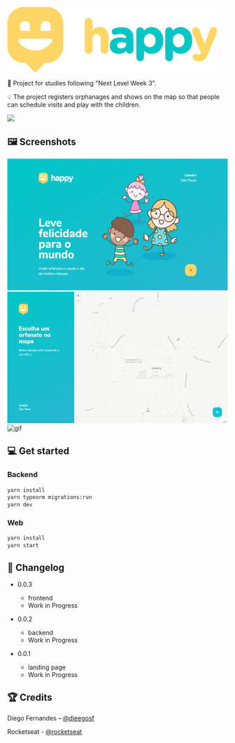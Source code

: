 ![](images/logo-happy.svg)

📜 Project for studies following "Next Level Week 3".

💡 The project registers orphanages and shows on the map so that people can schedule visits and play with the children.

![](social-preview.png)

## 🖼️ Screenshots

<img src="images/landing-page.png" alt="landing" height="300em" />
<img src="images/map.png" alt="map" height="300em" />
<img src="images/nlw3.gif" alt="gif" height="300em" />

## 💻 Get started

### Backend

```sh
yarn install
yarn typeorm migrations:run
yarn dev
```

### Web

```sh
yarn install
yarn start
```

## 📝 Changelog

- 0.0.3

  - frontend
  - Work in Progress

- 0.0.2

  - backend
  - Work in Progress

- 0.0.1
  - landing page
  - Work in Progress

## 🏆 Credits

Diego Fernandes – [@dieegosf](https://twitter.com/dieegosf)

Rocketseat - [@rocketseat](https://twitter.com/rocketseat)

